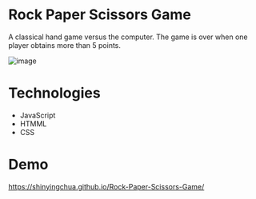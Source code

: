 # Rock Paper Scissors Game
A classical hand game versus the computer. The game is over when one player obtains more than 5 points.

![image](https://user-images.githubusercontent.com/101923627/228139410-7f4d875f-78e3-4a3c-b9cf-55c9d6a70896.png)

# Technologies
- JavaScript
- HTMML
- CSS

# Demo
https://shinyingchua.github.io/Rock-Paper-Scissors-Game/
